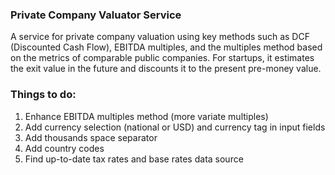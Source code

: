
### Private Company Valuator Service

A service for private company valuation using key methods 
such as DCF (Discounted Cash Flow), EBITDA multiples, 
and the multiples method based on the metrics of comparable 
public companies. For startups, it estimates the exit value in 
the future and discounts it to the present pre-money value.


### Things to do:
1. Enhance EBITDA multiples method (more variate multiples)
2. Add currency selection (national or USD) and currency tag in input fields
3. Add thousands space separator
4. Add country codes
5. Find up-to-date tax rates and base rates data source
